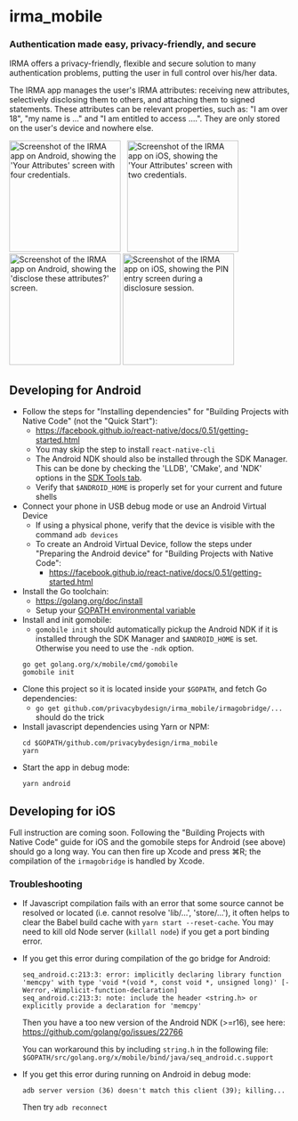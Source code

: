 irma_mobile
===========

### Authentication made easy, privacy-friendly, and secure

IRMA offers a privacy-friendly, flexible and secure solution to many authentication problems, putting the user in full control over his/her data.

The IRMA app manages the user's IRMA attributes: receiving new attributes, selectively disclosing them to others, and attaching them to signed statements. These attributes can be relevant properties, such as: "I am over 18", "my name is ..." and "I am entitled to access ....". They are only stored on the user's device and nowhere else.

<img src="https://credentials.github.io/images/irma_mobile/2-android.png" width="200" alt="Screenshot of the IRMA app on Android, showing the 'Your Attributes' screen with four credentials." /> &nbsp;
<img src="https://credentials.github.io/images/irma_mobile/1-ios.png" width="200" alt="Screenshot of the IRMA app on iOS, showing the 'Your Attributes' screen with two credentials." /> &nbsp;
<img src="https://credentials.github.io/images/irma_mobile/4-android.png" width="200" alt="Screenshot of the IRMA app on Android, showing the 'disclose these attributes?' screen." />
<img src="https://credentials.github.io/images/irma_mobile/3-ios.png" width="200" alt="Screenshot of the IRMA app on iOS, showing the PIN entry screen during a disclosure session." /> &nbsp;

## Developing for Android

- Follow the steps for "Installing dependencies" for "Building Projects with Native Code" (not the "Quick Start"):
    - https://facebook.github.io/react-native/docs/0.51/getting-started.html
    - You may skip the step to install `react-native-cli`
    - The Android NDK should also be installed through the SDK Manager. This can be done by checking the 'LLDB', 'CMake', and 'NDK' options in the [SDK Tools tab](https://developer.android.com/ndk/guides/index.html#download-ndk).
    - Verify that `$ANDROID_HOME` is properly set for your current and future shells
- Connect your phone in USB debug mode or use an Android Virtual Device
    - If using a physical phone, verify that the device is visible with the command `adb devices`
    - To create an Android Virtual Device, follow the steps under "Preparing the Android device" for "Building Projects with Native Code":
        - https://facebook.github.io/react-native/docs/0.51/getting-started.html
- Install the Go toolchain:
    - https://golang.org/doc/install
    - Setup your [GOPATH environmental variable](https://github.com/golang/go/wiki/SettingGOPATH)
- Install and init gomobile:
    - `gomobile init` should automatically pickup the Android NDK if it is installed through the SDK Manager and `$ANDROID_HOME` is set. Otherwise you need to use the `-ndk` option.
    ```
    go get golang.org/x/mobile/cmd/gomobile
    gomobile init
    ```
- Clone this project so it is located inside your `$GOPATH`, and fetch Go dependencies:
    - `go get github.com/privacybydesign/irma_mobile/irmagobridge/...` should do the trick
- Install javascript dependencies using Yarn or NPM:
    ```
    cd $GOPATH/github.com/privacybydesign/irma_mobile
    yarn
    ```
- Start the app in debug mode:
    ```
    yarn android
    ```

## Developing for iOS

Full instruction are coming soon. Following the "Building Projects with Native Code" guide for iOS and the gomobile steps for Android (see above) should go a long way. You can then fire up Xcode and press ⌘R; the compilation of the `irmagobridge` is handled by Xcode.

### Troubleshooting
- If Javascript compilation fails with an error that some source cannot be resolved or located (i.e. cannot resolve 'lib/...', 'store/...'), it often helps to clear the Babel build cache with `yarn start --reset-cache`. You may need to kill old Node server (`killall node`) if you get a port binding error.
- If you get this error during compilation of the go bridge for Android:

  ```
  seq_android.c:213:3: error: implicitly declaring library function 'memcpy' with type 'void *(void *, const void *, unsigned long)' [-Werror,-Wimplicit-function-declaration]
  seq_android.c:213:3: note: include the header <string.h> or explicitly provide a declaration for 'memcpy'
  ```

  Then you have a too new version of the Android NDK (>=r16), see here: https://github.com/golang/go/issues/22766

  You can workaround this by including `string.h` in the following file: `$GOPATH/src/golang.org/x/mobile/bind/java/seq_android.c.support`
- If you get this error during running on Android in debug mode:

  ```
  adb server version (36) doesn't match this client (39); killing...
  ```

  Then try `adb reconnect`
